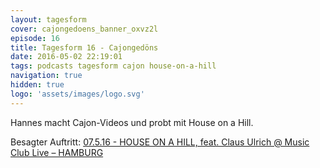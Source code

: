 ```yaml
---
layout: tagesform
cover: cajongedoens_banner_oxvz2l
episode: 16
title: Tagesform 16 - Cajongedöns
date: 2016-05-02 22:19:01
tags: podcasts tagesform cajon house-on-a-hill
navigation: true
hidden: true
logo: 'assets/images/logo.svg'
---
```


Hannes macht Cajon-Videos und probt mit House on a Hill.

<!-- more -->

Besagter Auftritt: [07.5.16 - HOUSE ON A HILL, feat. Claus Ulrich @ Music Club Live – HAMBURG](http://houseonahill.de/events/house-on-a-hill-music-club-live-hamburg-3/)
